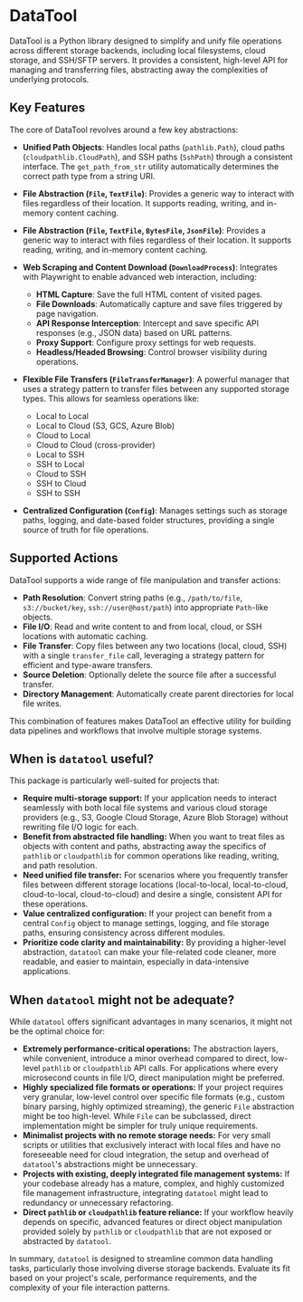 # DataTool

DataTool is a Python library designed to simplify and unify file operations across different storage backends, including local filesystems, cloud storage, and SSH/SFTP servers. It provides a consistent, high-level API for managing and transferring files, abstracting away the complexities of underlying protocols.

## Key Features

The core of DataTool revolves around a few key abstractions:

*   **Unified Path Objects**: Handles local paths (`pathlib.Path`), cloud paths (`cloudpathlib.CloudPath`), and SSH paths (`SshPath`) through a consistent interface. The `get_path_from_str` utility automatically determines the correct path type from a string URI.

*   **File Abstraction (`File`, `TextFile`)**: Provides a generic way to interact with files regardless of their location. It supports reading, writing, and in-memory content caching.
*   **File Abstraction (`File`, `TextFile`, `BytesFile`, `JsonFile`)**: Provides a generic way to interact with files regardless of their location. It supports reading, writing, and in-memory content caching.
*   **Web Scraping and Content Download (`DownloadProcess`)**: Integrates with Playwright to enable advanced web interaction, including:
    *   **HTML Capture**: Save the full HTML content of visited pages.
    *   **File Downloads**: Automatically capture and save files triggered by page navigation.
    *   **API Response Interception**: Intercept and save specific API responses (e.g., JSON data) based on URL patterns.
    *   **Proxy Support**: Configure proxy settings for web requests.
    *   **Headless/Headed Browsing**: Control browser visibility during operations.

*   **Flexible File Transfers (`FileTransferManager`)**: A powerful manager that uses a strategy pattern to transfer files between any supported storage types. This allows for seamless operations like:
    *   Local to Local
    *   Local to Cloud (S3, GCS, Azure Blob)
    *   Cloud to Local
    *   Cloud to Cloud (cross-provider)
    *   Local to SSH
    *   SSH to Local
    *   Cloud to SSH
    *   SSH to Cloud
    *   SSH to SSH

*   **Centralized Configuration (`Config`)**: Manages settings such as storage paths, logging, and date-based folder structures, providing a single source of truth for file operations.

## Supported Actions

DataTool supports a wide range of file manipulation and transfer actions:

*   **Path Resolution**: Convert string paths (e.g., `/path/to/file`, `s3://bucket/key`, `ssh://user@host/path`) into appropriate `Path`-like objects.
*   **File I/O**: Read and write content to and from local, cloud, or SSH locations with automatic caching.
*   **File Transfer**: Copy files between any two locations (local, cloud, SSH) with a single `transfer_file` call, leveraging a strategy pattern for efficient and type-aware transfers.
*   **Source Deletion**: Optionally delete the source file after a successful transfer.
*   **Directory Management**: Automatically create parent directories for local file writes.

This combination of features makes DataTool an effective utility for building data pipelines and workflows that involve multiple storage systems.

## When is `datatool` useful?

This package is particularly well-suited for projects that:

-   **Require multi-storage support:** If your application needs to interact seamlessly with both local file systems and various cloud storage providers (e.g., S3, Google Cloud Storage, Azure Blob Storage) without rewriting file I/O logic for each.
-   **Benefit from abstracted file handling:** When you want to treat files as objects with content and paths, abstracting away the specifics of `pathlib` or `cloudpathlib` for common operations like reading, writing, and path resolution.
-   **Need unified file transfer:** For scenarios where you frequently transfer files between different storage locations (local-to-local, local-to-cloud, cloud-to-local, cloud-to-cloud) and desire a single, consistent API for these operations.
-   **Value centralized configuration:** If your project can benefit from a central `Config` object to manage settings, logging, and file storage paths, ensuring consistency across different modules.
-   **Prioritize code clarity and maintainability:** By providing a higher-level abstraction, `datatool` can make your file-related code cleaner, more readable, and easier to maintain, especially in data-intensive applications.

## When `datatool` might not be adequate?

While `datatool` offers significant advantages in many scenarios, it might not be the optimal choice for:

-   **Extremely performance-critical operations:** The abstraction layers, while convenient, introduce a minor overhead compared to direct, low-level `pathlib` or `cloudpathlib` API calls. For applications where every microsecond counts in file I/O, direct manipulation might be preferred.
-   **Highly specialized file formats or operations:** If your project requires very granular, low-level control over specific file formats (e.g., custom binary parsing, highly optimized streaming), the generic `File` abstraction might be too high-level. While `File` can be subclassed, direct implementation might be simpler for truly unique requirements.
-   **Minimalist projects with no remote storage needs:** For very small scripts or utilities that exclusively interact with local files and have no foreseeable need for cloud integration, the setup and overhead of `datatool`'s abstractions might be unnecessary.
-   **Projects with existing, deeply integrated file management systems:** If your codebase already has a mature, complex, and highly customized file management infrastructure, integrating `datatool` might lead to redundancy or unnecessary refactoring.
-   **Direct `pathlib` or `cloudpathlib` feature reliance:** If your workflow heavily depends on specific, advanced features or direct object manipulation provided solely by `pathlib` or `cloudpathlib` that are not exposed or abstracted by `datatool`.

In summary, `datatool` is designed to streamline common data handling tasks, particularly those involving diverse storage backends. Evaluate its fit based on your project's scale, performance requirements, and the complexity of your file interaction patterns.
